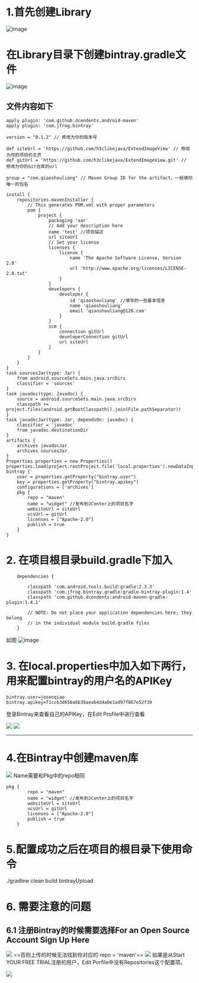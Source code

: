 
 # 1.首先创建Library
![image](https://ws1.sinaimg.cn/large/006tNc79ly1fgv9i8lo4wj30u00jognd.jpg)

# 在Library目录下创建bintray.gradle文件
![image](https://ws3.sinaimg.cn/large/006tNc79ly1fgv9jzutroj30b70dzjs7.jpg)
## 文件内容如下
```
apply plugin: 'com.github.dcendents.android-maven'
apply plugin: 'com.jfrog.bintray'

version = "0.1.2" // 修改为你的版本号

def siteUrl = 'https://github.com/h3clikejava/ExtendImageView' // 修改为你的项目的主页
def gitUrl = 'https://github.com/h3clikejava/ExtendImageView.git' // 修改为你的Git仓库的url

group = "com.qiaoshouliang" // Maven Group ID for the artifact，一般填你唯一的包名

install {
    repositories.mavenInstaller {
        // This generates POM.xml with proper parameters
        pom {
            project {
                packaging 'aar'
                // Add your description here
                name 'test' //项目描述
                url siteUrl
                // Set your license
                licenses {
                    license {
                        name 'The Apache Software License, Version 2.0'
                        url 'http://www.apache.org/licenses/LICENSE-2.0.txt'
                    }
                }
                developers {
                    developer {
                        id 'qiaoshouliang' //填写的一些基本信息
                        name 'qiaoshouliang'
                        email 'qiaoshouliang@126.com'
                    }
                }
                scm {
                    connection gitUrl
                    developerConnection gitUrl
                    url siteUrl
                }
            }
        }
    }
}
task sourcesJar(type: Jar) {
    from android.sourceSets.main.java.srcDirs
    classifier = 'sources'
}
task javadoc(type: Javadoc) {
    source = android.sourceSets.main.java.srcDirs
    classpath += project.files(android.getBootClasspath().join(File.pathSeparator))
}
task javadocJar(type: Jar, dependsOn: javadoc) {
    classifier = 'javadoc'
    from javadoc.destinationDir
}
artifacts {
    archives javadocJar
    archives sourcesJar
}
Properties properties = new Properties()
properties.load(project.rootProject.file('local.properties').newDataInputStream())
bintray {
    user = properties.getProperty("bintray.user")
    key = properties.getProperty("bintray.apikey")
    configurations = ['archives']
    pkg {
        repo = "maven"
        name = "widget" //发布到JCenter上的项目名字
        websiteUrl = siteUrl
        vcsUrl = gitUrl
        licenses = ["Apache-2.0"]
        publish = true
    }
}
```

 # 2. 在项目根目录build.gradle下加入


```
    dependencies {
    
        classpath 'com.android.tools.build:gradle:2.3.3'
        classpath 'com.jfrog.bintray.gradle:gradle-bintray-plugin:1.4'
        classpath 'com.github.dcendents:android-maven-gradle-plugin:1.4.1'

        // NOTE: Do not place your application dependencies here; they belong
        // in the individual module build.gradle files
    }

```
如图 
![image](https://ws3.sinaimg.cn/large/006tNc79ly1fgvageflmlj30t60dnmys.jpg)

# 3. 在local.properties中加入如下两行，用来配置bintray的用户名的APIKey
```
bintray.user=josenqiao
bintray.apikey=f1ccb3d650a6b39aeab4d4a0e1ad97f867e52f39
```
登录Bintray来查看自己的APIKey，在Edit Profile中进行查看

![](https://ws3.sinaimg.cn/large/006tKfTcly1fgygajthfoj30cr0dct9m.jpg)
![](https://ws2.sinaimg.cn/large/006tKfTcly1fgygczz0skj30tb0ax75f.jpg)

---

# 4.在Bintray中创建maven库
![](https://ws2.sinaimg.cn/large/006tKfTcly1fgygwg2llij30go0jc75j.jpg)
Name需要和Pkg中的repo相同

```
pkg {
        repo = "maven"
        name = "widget" //发布到JCenter上的项目名字
        websiteUrl = siteUrl
        vcsUrl = gitUrl
        licenses = ["Apache-2.0"]
        publish = true
    }
```
# 5.配置成功之后在项目的根目录下使用命令
./gradlew clean build bintrayUpload

# 6. 需要注意的问题
## 6.1 注册Bintray的时候需要选择For an Open Source Account Sign Up Here

![](https://ws1.sinaimg.cn/large/006tKfTcly1fgygf4wcuzj30q40en421.jpg)
==否则上传的时候无法找到你对应的 repo = 'maven'==
![](https://ws4.sinaimg.cn/large/006tKfTcly1fgygot19hjj30rn0auwfy.jpg)
如果是从Start YOUR FREE TRIAL注册的用户，Edit Porfile中没有Repositories这个配置项。

![](https://ws2.sinaimg.cn/large/006tKfTcly1fgygi0hpe2j30pd0dzjsj.jpg)












